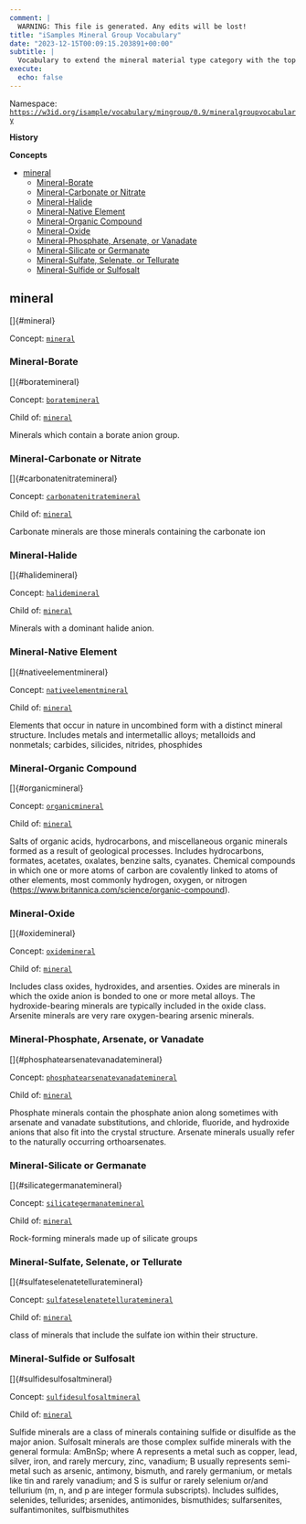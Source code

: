 ```yaml
---
comment: | 
  WARNING: This file is generated. Any edits will be lost!
title: "iSamples Mineral Group Vocabulary"
date: "2023-12-15T00:09:15.203891+00:00"
subtitle: |
  Vocabulary to extend the mineral material type category with the top level mineral group categories. Uses the Nickel–Strunz mineral classes, which divide minerals into ten classes according to chemical composition and crystal structure. Nickel-Strunz group 10 is not included because that material would be mat:organiccompounds. Version 10 of the classification is modified from v 9 (Strunz and Nickel,2002) by Jim Ferraiolo and others, and now extended and maintained by mindat.org. Some scope notes from linked.data.gov.au.
execute:
  echo: false
---
```


Namespace: 
[`https://w3id.org/isample/vocabulary/mingroup/0.9/mineralgroupvocabulary`](https://w3id.org/isample/vocabulary/mingroup/0.9/mineralgroupvocabulary)

**History**


**Concepts**

- [mineral](#mineral)
    - [Mineral-Borate](#boratemineral)
    - [Mineral-Carbonate or Nitrate](#carbonatenitratemineral)
    - [Mineral-Halide](#halidemineral)
    - [Mineral-Native Element](#nativeelementmineral)
    - [Mineral-Organic Compound](#organicmineral)
    - [Mineral-Oxide](#oxidemineral)
    - [Mineral-Phosphate, Arsenate, or Vanadate](#phosphatearsenatevanadatemineral)
    - [Mineral-Silicate or Germanate](#silicategermanatemineral)
    - [Mineral-Sulfate, Selenate, or Tellurate](#sulfateselenatetelluratemineral)
    - [Mineral-Sulfide or Sulfosalt](#sulfidesulfosaltmineral)

##  mineral

[]{#mineral}

Concept: [`mineral`](https://w3id.org/isample/vocabulary/material/1.0/mineral)


###  Mineral-Borate

[]{#boratemineral}

Concept: [`boratemineral`](https://w3id.org/isample/vocabulary/mingroup/0.9/boratemineral)

Child of:
 [`mineral`](#mineral)

Minerals which contain a borate anion group.

###  Mineral-Carbonate or Nitrate

[]{#carbonatenitratemineral}

Concept: [`carbonatenitratemineral`](https://w3id.org/isample/vocabulary/mingroup/0.9/carbonatenitratemineral)

Child of:
 [`mineral`](#mineral)

Carbonate minerals are those minerals containing the carbonate ion

###  Mineral-Halide

[]{#halidemineral}

Concept: [`halidemineral`](https://w3id.org/isample/vocabulary/mingroup/0.9/halidemineral)

Child of:
 [`mineral`](#mineral)

Minerals with a dominant halide anion.

###  Mineral-Native Element

[]{#nativeelementmineral}

Concept: [`nativeelementmineral`](https://w3id.org/isample/vocabulary/mingroup/0.9/nativeelementmineral)

Child of:
 [`mineral`](#mineral)

Elements that occur in nature in uncombined form with a distinct
mineral structure. Includes metals and intermetallic alloys;
metalloids and nonmetals; carbides, silicides, nitrides, phosphides

###  Mineral-Organic Compound

[]{#organicmineral}

Concept: [`organicmineral`](https://w3id.org/isample/vocabulary/mingroup/0.9/organicmineral)

Child of:
 [`mineral`](#mineral)

Salts of organic acids, hydrocarbons, and miscellaneous organic
minerals formed as a result of geological processes. Includes
hydrocarbons, formates, acetates, oxalates, benzine salts, cyanates.
Chemical compounds in which one or more atoms of carbon are covalently
linked to atoms of other elements, most commonly hydrogen, oxygen, or
nitrogen (https://www.britannica.com/science/organic-compound).

###  Mineral-Oxide

[]{#oxidemineral}

Concept: [`oxidemineral`](https://w3id.org/isample/vocabulary/mingroup/0.9/oxidemineral)

Child of:
 [`mineral`](#mineral)

Includes class oxides, hydroxides, and arsenties. Oxides are minerals
in which the oxide anion is bonded to one or more metal alloys. The
hydroxide-bearing minerals are typically included in the oxide class.
Arsenite minerals are very rare oxygen-bearing arsenic minerals.

###  Mineral-Phosphate, Arsenate, or Vanadate

[]{#phosphatearsenatevanadatemineral}

Concept: [`phosphatearsenatevanadatemineral`](https://w3id.org/isample/vocabulary/mingroup/0.9/phosphatearsenatevanadatemineral)

Child of:
 [`mineral`](#mineral)

Phosphate minerals contain the phosphate anion along sometimes with
arsenate and vanadate substitutions, and chloride, fluoride, and
hydroxide anions that also fit into the crystal structure. Arsenate
minerals usually refer to the naturally occurring orthoarsenates.

###  Mineral-Silicate or Germanate

[]{#silicategermanatemineral}

Concept: [`silicategermanatemineral`](https://w3id.org/isample/vocabulary/mingroup/0.9/silicategermanatemineral)

Child of:
 [`mineral`](#mineral)

Rock-forming minerals made up of silicate groups

###  Mineral-Sulfate, Selenate, or Tellurate

[]{#sulfateselenatetelluratemineral}

Concept: [`sulfateselenatetelluratemineral`](https://w3id.org/isample/vocabulary/mingroup/0.9/sulfateselenatetelluratemineral)

Child of:
 [`mineral`](#mineral)

class of minerals that include the sulfate ion within their structure.

###  Mineral-Sulfide or Sulfosalt

[]{#sulfidesulfosaltmineral}

Concept: [`sulfidesulfosaltmineral`](https://w3id.org/isample/vocabulary/mingroup/0.9/sulfidesulfosaltmineral)

Child of:
 [`mineral`](#mineral)

Sulfide minerals are a class of minerals containing sulfide or
disulfide as the major anion. Sulfosalt minerals are those complex
sulfide minerals with the general formula: AmBnSp; where A represents
a metal such as copper, lead, silver, iron, and rarely mercury, zinc,
vanadium; B usually represents semi-metal such as arsenic, antimony,
bismuth, and rarely germanium, or metals like tin and rarely vanadium;
and S is sulfur or rarely selenium or/and tellurium (m, n, and p are
integer formula subscripts). Includes sulfides, selenides, tellurides;
arsenides, antimonides, bismuthides; sulfarsenites, sulfantimonites,
sulfbismuthites


